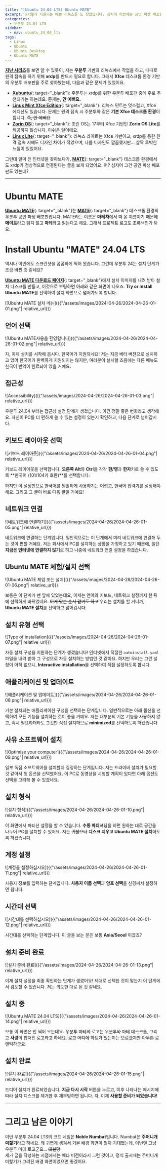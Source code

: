 ```yaml
---
title: "[Ubuntu 24.04 LTS] Ubuntu MATE"
excerpt: xrdp가 지원되는 예쁜 리눅스를 또 찾았습니다. 심지어 이번에는 공인 파생 배포판이에요!
categories:
  - 우분투 24.04 LTS
sidebar:
  - nav: ubuntu_24_04_lts
tags:
  - Linux
  - Ubuntu
  - Ubuntu Desktop
  - Ubuntu MATE
---
```


[**지난 시리즈**](/category/ubuntu_desktop/)를 보면 알 수 있듯이, 저는 **우분투** 기반의 리눅스에서 작업을 하고, 때때로 원격 접속을 하기 위해 **xrdp**를 반드시 필요로 합니다. 그래서 **Xfce** 데스크톱 환경 기반의 우분투 배포판을 주로 찾아봤는데, 다음과 같은 문제가 있었어요.

- [**Xubuntu**](https://xubuntu.org/){: target="_blank"}: 주분투는 xrdp를 위한 우분투 배포판 중에 주로 추천되기는 하는데요. 문제는, **안 예뻐요.**
- [**Linux Mint Xfce Edition**](https://www.linuxmint.com/){: target="_blank"}: 리눅스 민트는 멋스럽고, Xfce 에디션도 있습니다. 문제는 원격 접속 시 주분투와 같은 **기본 Xfce 데스크톱 환경**이 뜹니다. ~~즉, 안 예뻐요~~
- [**Zorin OS**](https://zorin.com/){: target="_blank"}: 조린 OS는 17부터 Xfce 기반인 **Zorin OS Lite**를 제공하지 않습니다. 아쉬운 일이에요.
- [**Linux Lite**](https://www.linuxliteos.com/){: target="_blank"}: 리눅스 라이트는 Xfce 기반이고, xrdp를 통한 원격 접속 시에도 디자인 차이가 적었으며, 나름 디자인도 깔끔했지만... 살짝 투박한 느낌이 있었어요.

그런데 얼마 전 인터넷을 찾아보다가, [**MATE**](https://mate-desktop.org/){: target="_blank"} 데스크톱 환경에서도 xrdp가 정상적으로 연결된다는 글을 보게 되었어요. 어? 심지어 그건 공인 파생 배포판도 있는데?

---

# Ubuntu MATE

[**Ubuntu MATE**](https://ubuntu-mate.org/){: target="_blank"}는 [**MATE**](https://mate-desktop.org/){: target="_blank"} 데스크톱 환경의 우분투 공인 파생 배포판입니다. MATE라는 이름은 **마테차**에서 따 온 이름이기 때문에 **메이트**라고 읽지 않고 **마테**라고 읽는다고 해요. 그래서 프로젝트 로고도 초록색인가 봐요.

# Install Ubuntu "MATE" 24.04 LTS

역시나 이번에도 스크린샷을 꼼꼼하게 찍어 왔습니다. 그런데 우분투 24는 설치 단계가 조금 바뀐 것 같네요?

[**Ubuntu MATE 다운로드 페이지**](https://ubuntu-mate.org/download/){: target="_blank"}에서 설치 이미지를 내려 받아 설치 디스크를 만들고, 이것으로 부팅하면 아래와 같은 화면이 나오죠. **Try or Install Ubuntu MATE**를 선택하여 설치 화면으로 넘어가도록 합니다.

![Ubuntu MATE 설치 메뉴]({{"/assets/images/2024-04-26/2024-04-26-01-01.png"| relative_url}})

## 언어 선택

![Ubuntu MATE사용을 환영합니다]({{"/assets/images/2024-04-26/2024-04-26-01-02.png"| relative_url}})

자, 이제 설치를 시작해 봅시다. 한국어가 지원되네요! 저는 지금 베타 버전으로 설치하고 있어 한국어가 완벽하게 지원되지는 않지만, 여러분이 설치할 즈음에는 다른 메뉴도 한국어 번역이 완료되어 있을 거예요.

## 접근성

![Accessibility]({{"/assets/images/2024-04-26/2024-04-26-01-03.png"| relative_url}})

우분투 24.04 부터는 접근성 설정 단계가 생겼습니다. 이건 정말 좋은 변화라고 생각해요. 자신이 PC를 더 편하게 쓸 수 있는 설정이 있는지 확인하고, 다음 단계로 넘어갑시다.

## 키보드 레이아웃 선택

![키보드 레이아웃]({{"/assets/images/2024-04-26/2024-04-26-01-04.png"| relative_url}})

키보드 레이아웃을 선택합니다. **오른쪽 Alt**와 **Ctrl**을 각각 **한/영**과 **한자**키로 쓸 수 있도록 **한국어 (101/104키 호환)**를 선택합니다.

하지만 이 설정만으로 한국어를 원활하게 사용하기는 어렵고, 한국어 입력기를 설정해야 해요. 그리고 그 글이 바로 다음 글일 거예요!

## 네트워크 연결

![네트워크에 연결하기]({{"/assets/images/2024-04-26/2024-04-26-01-05.png"| relative_url}})

네트워크에 연결하는 단계입니다. 일반적으로는 이 단계에서 미리 네트워크에 연결해 두는 것이 편할 거예요. 저는 회사에서 PC를 설치하는 상황을 가정하고 있기 때문에, 일단 **지금은 인터넷에 연결하지 않기**로 하고 나중에 네트워크 연결 설정을 하겠습니다.

## Ubuntu MATE 체험/설치 선택

![Ubuntu MATE 체엄 또는 설치]({{"/assets/images/2024-04-26/2024-04-26-01-06.png"| relative_url}})

보통은 이 단계가 맨 앞에 있었는데요, 이제는 언어와 키보드, 네트워크 설정까지 한 뒤에 선택하게 바뀌었네요. ~~이게 맞는 순서 같기도 하고~~ 우리는 설치를 할 거니까, **Ubuntu MATE 설치**를 선택하고 넘어갑시다.

## 설치 유형 선택

![Type of installation]({{"/assets/images/2024-04-26/2024-04-26-01-07.png"| relative_url}})

자동 설치 구성을 지원하는 단계가 생겼습니다! 인터넷에서 적절한 `autoinstall.yaml` 파일을 내려 받아 그 구성으로 자동 설치하는 방법인 것 같아요. 하지만 우리는 그런 설정이 아직 없으니, **Interactive installation**을 선택하여 직접 설정하도록 합시다.

## 애플리케이션 및 업데이트

![애플리케이션 및 업데이트]({{"/assets/images/2024-04-26/2024-04-26-01-08.png"| relative_url}})

기본 설치되는 애플리케이션 구성을 선택하는 단계입니다. 일반적으로는 아래 옵션을 선택하여 모든 기능을 설치하는 것이 좋을 거예요. 저는 대부분의 기본 기능을 사용하지 않고, 혹시 필요하더라도 그것만 직접 설치하므로 **minimized**를 선택하도록 하겠습니다.

## 사유 소프트웨어 설치

![Optimise your computer]({{"/assets/images/2024-04-26/2024-04-26-01-09.png"| relative_url}})

일부 독점 소프트웨어를 설치할지 결정하는 단계입니다. 저는 드라이버 설치가 필요할 것 같아서 윗 옵션을 선택했어요. 이 PC로 동영상을 시청할 계획이 있다면 아래 옵션도 선택을 고려해 볼 수 있겠네요.

## 설치 형식

![설치 형식]({{"/assets/images/2024-04-26/2024-04-26-01-10.png"| relative_url}})

이 화면에서 파티션 설정을 할 수 있습니다. **수동 파티셔닝**을 하면 원하는 대로 공간을 나누어 PC를 설치할 수 있어요. 저는 ~~귀찮으니~~ **디스크 지우고 Ubuntu MATE 설치**하도록 하겠습니다.

## 계정 설정

![계정을 설정하십시오]({{"/assets/images/2024-04-26/2024-04-26-01-11.png"| relative_url}})

사용자 정보를 입력하는 단계입니다. **사용자 이름 선택**과 **암호 선택**을 신경써서 설정하면 됩니다.

## 시간대 선택

![시간대를 선택하십시오]({{"/assets/images/2024-04-26/2024-04-26-01-12.png"| relative_url}})

시간대를 선택하는 단계입니다. 이 글을 보는 분은 보통 **Asia/Seoul** 이겠죠?

## 설치 준비 완료

![설치 준비 완료]({{"/assets/images/2024-04-26/2024-04-26-01-13.png"| relative_url}})

이제 설치 설정을 최종 확인하는 단계가 생겼어요! 제대로 선택한 것이 맞는지 이 단계에서 검토할 수 있습니다. 저는 의도한 대로 된 것 같네요.

## 설치 중

![Ubuntu MATE 24.04 LTS]({{"/assets/images/2024-04-26/2024-04-26-01-14.png"| relative_url}})

보통 이 화면은 안 찍어 오는데요. 우분투 마테의 로고는 우분투와 마테 데스크톱, 그리고 **사랑**이 합쳐진 로고라고 하네요. ~~로고 어디에 하트가 있는지는 모르겠지만 아무튼~~ 로맨틱하군요.

## 설치 완료

![설치 완료]({{"/assets/images/2024-04-26/2024-04-26-01-15.png"| relative_url}})

드디어 설치가 완료되었습니다. **지금 다시 시작** 버튼을 누르고, 이후 나타나는 메시지에 따라 설치 디스크를 제거한 후 재부팅하면 됩니다. 자, 이제 **사용할 준비가 되었습니다!**

---

# 그리고 남은 이야기

이번 우분투 24.04 LTS의 코드 네임은 **Noble Numbat**입니다. Numbat은 **주머니개미핥기**라고 하네요. 꽤 귀엽게 생겨서 기본 배경 화면이 뭘까 기대했는데, 이번엔 그냥 우분투 마테 로고군요... ~~대실망~~  
제가 글을 작성하는 시점에서는 베타 버전이라서 그런 것이고, 정식 출시때는 주머니개미핥기가 그려진 배경 화면이었으면 좋겠어요.